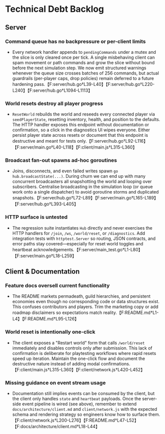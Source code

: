 # Technical Debt Backlog

## Server

### Command queue has no backpressure or per-client limits
- Every network handler appends to `pendingCommands` under a mutex and the slice is only cleared once per tick. A single misbehaving client can spam movement or path commands and grow the slice without bound before the next simulation step. We now emit structured warnings whenever the queue size crosses batches of 256 commands, but actual guardrails (per-player caps, drop policies) remain deferred to a future hardening pass.【F:server/hub.go†L39-L40】【F:server/hub.go†L220-L240】【F:server/hub.go†L1094-L1113】

### World resets destroy all player progress
- `ResetWorld` rebuilds the world and reseeds every connected player via `seedPlayerState`, resetting inventory, health, and position to the defaults. The HTTP handler exposes this endpoint without documentation or confirmation, so a click in the diagnostics UI wipes everyone. Either persist player state across resets or document that this endpoint is destructive and meant for tests only.【F:server/hub.go†L92-L116】【F:server/main.go†L40-L118】【F:client/main.js†L315-L360】

### Broadcast fan-out spawns ad-hoc goroutines
- Joins, disconnects, and even failed writes spawn `go hub.broadcastState(...)`. During churn we can end up with many concurrent broadcasters all snapshotting the world and looping over subscribers. Centralise broadcasting in the simulation loop (or queue work onto a single dispatcher) to avoid goroutine storms and duplicated snapshots.【F:server/hub.go†L72-L89】【F:server/main.go†L165-L189】【F:server/hub.go†L393-L405】

### HTTP surface is untested
- The regression suite instantiates `Hub` directly and never exercises the HTTP handlers for `/join`, `/ws`, `/world/reset`, or `/diagnostics`. Add integration tests with `httptest.Server` so routing, JSON contracts, and error paths stay covered—especially for reset world toggles and heartbeat acknowledgements.【F:server/main_test.go†L1-L80】【F:server/main.go†L18-L259】

## Client & Documentation

### Feature docs oversell current functionality
- The README markets permadeath, guild hierarchies, and persistent economies even though no corresponding code or data structures exist. This confuses contributors and players. Trim the marketing copy or add roadmap disclaimers so expectations match reality.【F:README.md†L1-L4】【F:README.md†L95-L126】

### World reset is intentionally one-click
- The client exposes a "Restart world" form that calls `/world/reset` immediately and disables controls only after submission. This lack of confirmation is deliberate for playtesting workflows where rapid resets speed up iteration. Maintain the one-click flow and document the destructive nature instead of adding modal confirmations.【F:client/main.js†L315-L360】【F:client/network.js†L420-L452】

### Missing guidance on event stream usage
- Documentation still implies events can be consumed by the client, but the client only handles `state` and `heartbeat` payloads. Once the server-side event pipeline is wired (see above), remember to extend `docs/architecture/client.md` and `client/network.js` with the expected schema and rendering strategy so engineers know how to surface them.【F:client/network.js†L200-L276】【F:README.md†L47-L52】【F:docs/architecture/client.md†L18-L44】
